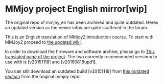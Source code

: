 # MMjoy project English mirror[wip]

The original repo of mmjoy_en has been archived and quite outdated. Heres an updated version as the newer infos are quite scattered in the forum.

This is an English translation of MMjoy2 introduction course.
To start with MMJoy2 proceed to [the updated wiki](https://github.com/gordonhch/mmjoy_en/wiki).

In order to download the firmware and software archive, please go to [This translated page of the project](https://translate.google.com/translate?hl=en&sl=ru&tl=en&u=https%3A%2F%2Fsites.google.com%2Fsite%2Fmmjoyproject%2Ffajly-dla-skacivania&sandbox=1). The two currently recommended versions to use with is [v20151118] and [v20160818upd1]. 

You can still download an outdated build [v20151118] from [this outdated section](https://github.com/MMjoy/mmjoy_en/tree/master/firmware%20and%20software%20release) from the original mmjoy repo.
